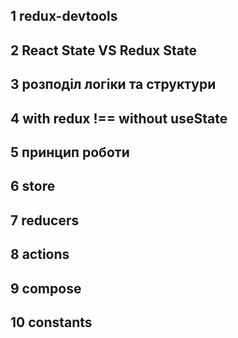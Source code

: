 ## 1 redux-devtools
## 2 React State VS Redux State
## 3 розподіл логіки та структури
## 4 with redux !== without useState
## 5 принцип роботи
## 6 store
## 7 reducers
## 8 actions
## 9 compose
## 10 constants